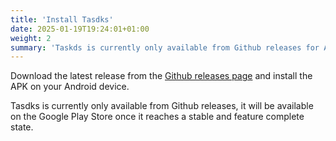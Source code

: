 ```yaml
---
title: 'Install Tasdks'
date: 2025-01-19T19:24:01+01:00
weight: 2
summary: 'Taskds is currently only available from Github releases for Android'
---
```


Download the latest release from the [Github releases page](https://github.com/mrdarip/tasdks/releases/latest) and install the APK on your Android device.

Tasdks is currently only available from Github releases, it will be available on the Google Play Store once it reaches a stable and feature complete state.